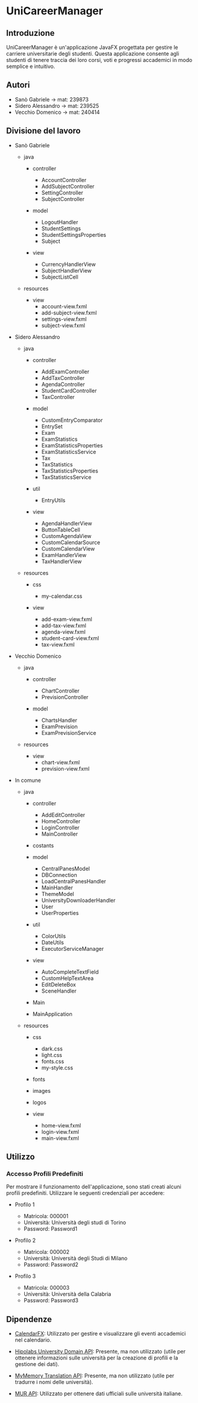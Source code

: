 # UniCareerManager

## Introduzione

UniCareerManager è un'applicazione JavaFX progettata per gestire le carriere universitarie degli studenti. Questa
applicazione consente agli studenti di tenere traccia dei loro corsi, voti e progressi accademici in modo semplice e
intuitivo.

## Autori

- Sanò Gabriele -> mat: 239873
- Sidero Alessandro -> mat: 239525
- Vecchio Domenico -> mat: 240414

## Divisione del lavoro

- Sanò Gabriele
    - java
        - controller
            - AccountController
            - AddSubjectController
            - SettingController
            - SubjectController

        - model
            - LogoutHandler
            - StudentSettings
            - StudentSettingsProperties
            - Subject

        - view
            - CurrencyHandlerView
            - SubjectHandlerView
            - SubjectListCell

    - resources
        - view
            - account-view.fxml
            - add-subject-view.fxml
            - settings-view.fxml
            - subject-view.fxml


- Sidero Alessandro
    - java
        - controller
            - AddExamController
            - AddTaxController
            - AgendaController
            - StudentCardController
            - TaxController

        - model
            - CustomEntryComparator
            - EntrySet
            - Exam
            - ExamStatistics
            - ExamStatisticsProperties
            - ExamStatisticsService
            - Tax
            - TaxStatistics
            - TaxStatisticsProperties
            - TaxStatisticsService

        - util
            - EntryUtils

        - view
            - AgendaHandlerView
            - ButtonTableCell
            - CustomAgendaView
            - CustomCalendarSource
            - CustomCalendarView
            - ExamHandlerView
            - TaxHandlerView

    - resources
        - css
            - my-calendar.css

        - view
            - add-exam-view.fxml
            - add-tax-view.fxml
            - agenda-view.fxml
            - student-card-view.fxml
            - tax-view.fxml


- Vecchio Domenico
    - java
        - controller
            - ChartController
            - PrevisionController

        - model
            - ChartsHandler
            - ExamPrevision
            - ExamPrevisionService

    - resources
        - view
            - chart-view.fxml
            - prevision-view.fxml


- In comune
    - java
        - controller
            - AddEditController
            - HomeController
            - LoginController
            - MainController

        - costants

        - model
            - CentralPanesModel
            - DBConnection
            - LoadCentralPanesHandler
            - MainHandler
            - ThemeModel
            - UniversityDownloaderHandler
            - User
            - UserProperties

        - util
            - ColorUtils
            - DateUtils
            - ExecutorServiceManager

        - view
            - AutoCompleteTextField
            - CustomHelpTextArea
            - EditDeleteBox
            - SceneHandler

        - Main
        - MainApplication

    - resources
        - css
            - dark.css
            - light.css
            - fonts.css
            - my-style.css

        - fonts

        - images

        - logos

        - view
            - home-view.fxml
            - login-view.fxml
            - main-view.fxml

## Utilizzo

### Accesso Profili Predefiniti

Per mostrare il funzionamento dell'applicazione, sono stati creati alcuni profili predefiniti. Utilizzare le seguenti
credenziali per accedere:

- Profilo 1
    - Matricola: 000001
    - Università: Università degli studi di Torino
    - Password: Password1

- Profilo 2
    - Matricola: 000002
    - Università: Università degli Studi di Milano
    - Password: Password2

- Profilo 3
    - Matricola: 000003
    - Università: Università della Calabria
    - Password: Password3

## Dipendenze

- [CalendarFX](https://github.com/dlsc-software-consulting-gmbh/CalendarFX): Utilizzato per gestire e visualizzare gli
  eventi accademici nel calendario.

- [Hipolabs University Domain API](https://github.com/Hipo/university-domains-list): Presente, ma non utilizzato (utile
  per ottenere informazioni sulle università per la creazione di profili e la gestione dei dati).

- [MyMemory Translation API](https://mymemory.translated.net/): Presente, ma non utilizzato (utile per tradurre i nomi
  delle università).

- [MUR API](https://dati-ustat.mur.gov.it/dataset/metadati/resource/820aefe6-0662-4656-84ec-d8859a2a3b7e): Utilizzato
  per ottenere dati ufficiali sulle università italiane.
